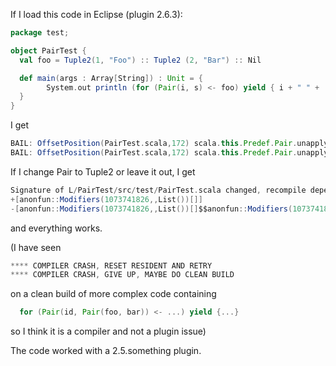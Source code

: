 If I load this code in Eclipse (plugin 2.6.3):
```scala
package test;

object PairTest {
  val foo = Tuple2(1, "Foo") :: Tuple2 (2, "Bar") :: Nil

  def main(args : Array[String]) : Unit = {
        System.out println (for (Pair(i, s) <- foo) yield { i + " " +  s })
  }
}
```

I get

```scala
BAIL: OffsetPosition(PairTest.scala,172) scala.this.Predef.Pair.unapply[Int, java.lang.String](<unapply-selector>) <unapply> ((i @ _), (s @ _)) class scala.tools.nsc.ast.Trees$$UnApply
BAIL: OffsetPosition(PairTest.scala,172) scala.this.Predef.Pair.unapply[Int, java.lang.String](<unapply-selector>) <unapply> ((i @ _), (s @ _)) class scala.tools.nsc.ast.Trees$$UnApply
```

If I change Pair to Tuple2 or leave it out, I get
```scala
Signature of L/PairTest/src/test/PairTest.scala changed, recompile dependent files
+[anonfun::Modifiers(1073741826,,List())[]]
-[anonfun::Modifiers(1073741826,,List())[]$$anonfun::Modifiers(1073741826,,List())[]]
```
and everything works.

(I have seen
```scala
**** COMPILER CRASH, RESET RESIDENT AND RETRY
**** COMPILER CRASH, GIVE UP, MAYBE DO CLEAN BUILD
```
on a clean build of more complex code containing 
```scala
  for (Pair(id, Pair(foo, bar)) <- ...) yield {...}
```
so I think it is a compiler and not a plugin issue)

The code worked with a 2.5.something plugin.
